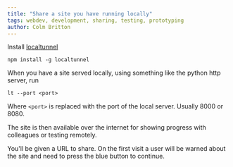 ```yaml
---
title: "Share a site you have running locally"
tags: webdev, development, sharing, testing, prototyping
author: Colm Britton
---
```


Install [localtunnel](http://localtunnel.github.io/www/)

    npm install -g localtunnel

When you have a site served locally, using something like the python http server, run

    lt --port <port>

Where `<port>` is replaced with the port of the local server. Usually 8000 or 8080.

The site is then available over the internet for showing progress with colleagues or testing remotely.

You'll be given a URL to share. On the first visit a user will be warned about the site and need to press the blue button to continue.

